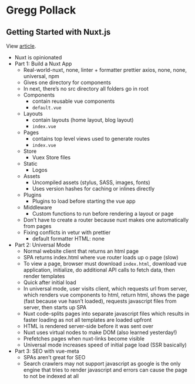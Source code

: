 # Gregg Pollack

## Getting Started with Nuxt.js

View [article](https://medium.com/vue-mastery/free-nuxt-js-tutorial-creating-an-app-1a531bc6045).

* Nuxt is opinionated
* Part 1: Build a Nuxt App
  * Real-world-nuxt, none, linter + formatter prettier axios, none, none, universal, npm
  * Gives one directory for components
  * In next, there’s no src directory all folders go in root
  * Components
    * contain reusable vue components
    * `default.vue`
  * Layouts
    * contain layouts (home layout, blog layout)
    * `index.vue`
  * Pages
    * contains top level views used to generate routes
    * `index.vue`
  * Store
    * Vuex Store files
  * Static
    * Logos
  * Assets
    * Uncompiled assets (stylus, SASS, images, fonts)
    * Uses version hashes for caching or inlines directly
  * Plugins
    * Plugins to load before starting the vue app
  * Middleware
    * Custom functions to run before rendering a layout or page
  * Don’t have to create a router because nuxt makes one automatically from pages
  * Fixing conflicts in vetur with prettier
    * default formatter HTML: none
* Part 2: Universal Mode
  * Normal website client that returns an html page
  * SPA returns index.html where vue router loads up o page (slow)
  * To view a page, browser must download `index.html`, download vue application, initialize, do additional API calls to fetch data, then render templates
  * Quick after initial load
  * In universal mode, user visits client, which requests url from server, which renders vue components to html, return html, shows the page (fast because vue hasn’t loaded), requests javascript files from server, then starts up SPA
  * Nuxt code-splits pages into separate javascript files which results in faster loading as not all templates are loaded upfront
  * HTML is rendered server-side before it was sent over
  * Nuxt uses virtual nodes to make DOM (also learned yesterday!)
  * Prefetches pages when nuxt-links become visible
  * Universal mode increases speed of initial page load (SSR basically)
* Part 3: SEO with vue-meta
  * SPAs aren’t great for SEO
  * Search crawlers may not support javascript as google is the only engine that tries to render javascript and errors can cause the page to not be indexed at all
